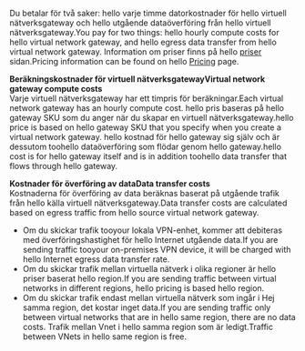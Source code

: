 <span data-ttu-id="76e1b-101">Du betalar för två saker: hello varje timme datorkostnader för hello virtuell nätverksgateway och hello utgående dataöverföring från hello virtuell nätverksgateway.</span><span class="sxs-lookup"><span data-stu-id="76e1b-101">You pay for two things: hello hourly compute costs for hello virtual network gateway, and hello egress data transfer from hello virtual network gateway.</span></span> <span data-ttu-id="76e1b-102">Information om priser finns på hello [priser](https://azure.microsoft.com/pricing/details/vpn-gateway) sidan.</span><span class="sxs-lookup"><span data-stu-id="76e1b-102">Pricing information can be found on hello [Pricing](https://azure.microsoft.com/pricing/details/vpn-gateway) page.</span></span>

<span data-ttu-id="76e1b-103">**Beräkningskostnader för virtuell nätverksgateway**</span><span class="sxs-lookup"><span data-stu-id="76e1b-103">**Virtual network gateway compute costs**</span></span><br><span data-ttu-id="76e1b-104">Varje virtuell nätverksgateway har ett timpris för beräkningar.</span><span class="sxs-lookup"><span data-stu-id="76e1b-104">Each virtual network gateway has an hourly compute cost.</span></span> <span data-ttu-id="76e1b-105">hello pris baseras på hello gateway SKU som du anger när du skapar en virtuell nätverksgateway.</span><span class="sxs-lookup"><span data-stu-id="76e1b-105">hello price is based on hello gateway SKU that you specify when you create a virtual network gateway.</span></span> <span data-ttu-id="76e1b-106">hello kostnad för hello gateway sig själv och är dessutom toohello dataöverföring som flödar genom hello gateway.</span><span class="sxs-lookup"><span data-stu-id="76e1b-106">hello cost is for hello gateway itself and is in addition toohello data transfer that flows through hello gateway.</span></span>

<span data-ttu-id="76e1b-107">**Kostnader för överföring av data**</span><span class="sxs-lookup"><span data-stu-id="76e1b-107">**Data transfer costs**</span></span><br><span data-ttu-id="76e1b-108">Kostnaderna för överföring av data beräknas baserat på utgående trafik från hello källa virtuell nätverksgateway.</span><span class="sxs-lookup"><span data-stu-id="76e1b-108">Data transfer costs are calculated based on egress traffic from hello source virtual network gateway.</span></span>

* <span data-ttu-id="76e1b-109">Om du skickar trafik tooyour lokala VPN-enhet, kommer att debiteras med överföringshastighet för hello Internet utgående data.</span><span class="sxs-lookup"><span data-stu-id="76e1b-109">If you are sending traffic tooyour on-premises VPN device, it will be charged with hello Internet egress data transfer rate.</span></span>
* <span data-ttu-id="76e1b-110">Om du skickar trafik mellan virtuella nätverk i olika regioner är hello priser baserat hello region.</span><span class="sxs-lookup"><span data-stu-id="76e1b-110">If you are sending traffic between virtual networks in different regions, hello pricing is based hello region.</span></span>
* <span data-ttu-id="76e1b-111">Om du skickar trafik endast mellan virtuella nätverk som ingår i Hej samma region, det kostar inget data.</span><span class="sxs-lookup"><span data-stu-id="76e1b-111">If you are sending traffic only between virtual networks that are in hello same region, there are no data costs.</span></span> <span data-ttu-id="76e1b-112">Trafik mellan Vnet i hello samma region som är ledigt.</span><span class="sxs-lookup"><span data-stu-id="76e1b-112">Traffic between VNets in hello same region is free.</span></span>

